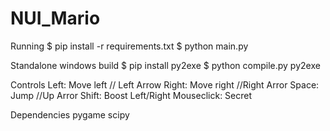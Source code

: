 # NUI_Mario
Running
$ pip install -r requirements.txt
$ python main.py

Standalone windows build
$ pip install py2exe
$ python compile.py py2exe

Controls
Left: Move left // Left Arrow
Right: Move right //Right Arror
Space: Jump //Up Arror
Shift: Boost
Left/Right Mouseclick: Secret

Dependencies
pygame
scipy

